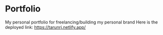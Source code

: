 # Portfolio

My personal portfolio for freelancing/building my personal brand
Here is the deployed link: https://tarunrj.netlify.app/
